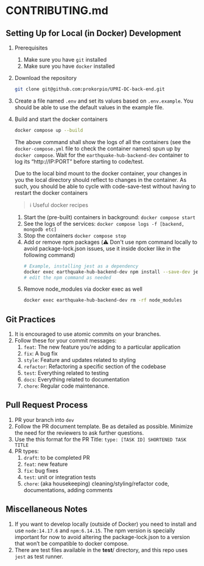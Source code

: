 # CONTRIBUTING.md

## Setting Up for Local (in Docker) Development

1. Prerequisites
    1. Make sure you have `git` installed
    2. Make sure you have `docker` installed
2. Download the repository
    
    ```bash
    git clone git@github.com:prokorpio/UPRI-DC-back-end.git
    ```
    
3. Create a file named `.env` and set its values based on `.env.example`. You should be able to use the default values in the example file.
4. Build and start the docker containers
    
    ```bash
    docker compose up --build
    ```
    
    The above command shall show the logs of all the containers (see the `docker-compose.yml` file to check the container names) spun up by `docker compose`. Wait for the `earthquake-hub-backend-dev` container to log its “http://IP:PORT” before starting to code/test.
    
    Due to the local bind mount to the docker container, your changes in you the local directory should reflect to changes in the container. As such, you should be able to cycle with code-save-test without having to restart the docker containers
    
    > ℹ️ Useful docker recipes
    1. Start the (pre-built) containers in background: `docker compose start`
    2. See the logs of the services: `docker compose logs -f [backend, mongodb etc]`
    3. Stop the containers `docker compose stop`
    4. Add or remove npm packages (⚠️ Don't use npm command locally to avoid package-lock.json issues, use it inside docker like in the following command)
        ```bash
        # Example, installing jest as a dependency
        docker exec earthquake-hub-backend-dev npm install --save-dev jest
        # edit the npm command as needed
        ```
    5. Remove node_modules via docker exec as well
        ```bash
        docker exec earthquake-hub-backend-dev rm -rf node_modules
        ```
    > 
## Git Practices
1. It is encouraged to use atomic commits on your branches. 
2. Follow these for your commit messages:
    1. `feat`: The new feature you're adding to a particular application
    2. `fix`: A bug fix
    3. `style`: Feature and updates related to styling
    4. `refactor`: Refactoring a specific section of the codebase
    5. `test`: Everything related to testing
    6. `docs`: Everything related to documentation
    7. `chore`: Regular code maintenance.
 

## Pull Request Process

1. PR your branch into `dev`
2. Follow the PR document template. Be as detailed as possible. Minimize the need for the reviewers to ask further questions.
3. Use the this format for the PR Title: `type: [TASK ID] SHORTENED TASK TITLE`
4. PR types:
    1. `draft`: to be completed PR
    2. `feat`: new feature
    3. `fix`: bug fixes
    4. `test`: unit or integration tests
    5. `chore`: (aka housekeeping) cleaning/styling/refactor code, documentations, adding comments

## Miscellaneous Notes

1. If you want to develop locally (outside of Docker) you need to install and use `node:14.17.6` and `npm:6.14.15`. The npm version is specially important for now to avoid altering the package-lock.json to a version that won’t be compatible to docker compose. 
2. There are test files available in the __test__/ directory, and this repo uses `jest` as test runner.
